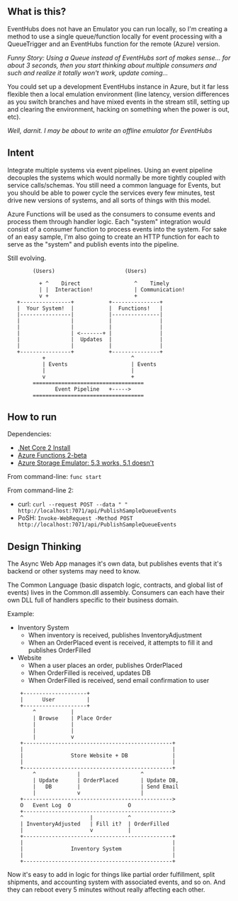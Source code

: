 What is this?
--------------------

EventHubs does not have an Emulator you can run locally, so I'm creating 
a method to use a single queue/function locally for event processing with
a QueueTrigger and an EventHubs function for the remote (Azure) version.

_Funny Story: Using a Queue instead of EventHubs sort of makes sense...
for about 3 seconds, then you start thinking about multiple consumers
and such and realize it totally won't work, update coming..._

You could set up a development EventHubs instance in Azure, but it far
less flexible then a local emulation environment (line latency, version
differences as you switch branches and have mixed events in the stream
still, setting up and clearing the environment, hacking on something
when the power is out, etc).

_Well, darnit. I may be about to write an offline emulator for EventHubs_

Intent
-------------

Integrate multiple systems via event pipelines. Using an event pipeline
decouples the systems which would normally be more tightly coupled with
service calls/schemas. You still need a common language for Events, but
you should be able to power cycle the services every few minutes, test
drive new versions of systems, and all sorts of things with this model.

Azure Functions will be used as the consumers to consume events and
process them through handler logic. Each "system" integration would
consist of a consumer function to process events into the system. For
sake of an easy sample, I'm also going to create an HTTP function for each
to serve as the "system" and publish events into the pipeline.

Still evolving.

```
        (Users)                      (Users)

          + ^    Direct                 ^    Timely
          | |  Interaction!             | Communication!
          v +                           +
   +----------------+           +---------------+
   |  Your System!  |           |  Functions!   |
   |----------------|           |---------------|
   |                |           |               |
   |                |           |               |
   |                | <-------+ |               |
   |                |  Updates  |               |
   |                |           |               |
   +----------------+           +---------------+
           +                           ^
           | Events                    | Events
           |                           |
           v                           +
        ===================================
               Event Pipeline   +----->
        ===================================
```

How to run
-------------

Dependencies:

* [.Net Core 2 Install](https://www.microsoft.com/net/learn/get-started/windows)
* [Azure Functions 2-beta](https://docs.microsoft.com/en-us/azure/azure-functions/functions-run-local)
* [Azure Storage Emulator: 5.3 works, 5.1 doesn't](https://docs.microsoft.com/en-us/azure/storage/common/storage-use-emulator)

From command-line: `func start`

From command-line 2: 

* curl: `curl --request POST --data " " http://localhost:7071/api/PublishSampleQueueEvents`
* PoSH: `Invoke-WebRequest -Method POST http://localhost:7071/api/PublishSampleQueueEvents`

Design Thinking
------------------

The Async Web App manages it's own data, but publishes events that it's backend or other systems may need to know.

The Common Language (basic dispatch logic, contracts, and global list of events) lives in 
the Common.dll assembly. Consumers can each have their own DLL full of handlers specific
to their business domain.

Example:

* Inventory System
    * When inventory is received, publishes InventoryAdjustment
    * When an OrderPlaced event is received, it attempts to fill it and publishes OrderFilled
* Website
    * When a user places an order, publishes OrderPlaced
    * When OrderFilled is received, updates DB
    * When OrderFilled is received, send email confirmation to user

```
    +--------------------+
    |      User          |
    +--------------------+
        ^           |
        | Browse    | Place Order
        |           |
        |           |
        |           v
    +-----------------------------------------------+
    |                                               |
    |               Store Website + DB              |
    |                                               |
    +-----------------------------------------------+
        ^             |                   ^
        | Update      | OrderPlaced       | Update DB,
        |   DB        |                   | Send Email
        |             v                   |
    +----------------------------------------------->
    O   Event Log  O                  O
    +----------------------------------------------->
    ^                     |           ^
    | InventoryAdjusted   | Fill it?  | OrderFilled
    |                     v           |
    +-----------------------------------------------+
    |                                               |
    |               Inventory System                |
    |                                               |
    +-----------------------------------------------+
```

Now it's easy to add in logic for things like partial order 
fulfillment, split shipments, and accounting system with
associated events, and so on. And they can reboot every 5 minutes
without really affecting each other.
